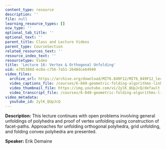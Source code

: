 ```yaml
---
content_type: resource
description: ''
file: null
learning_resource_types: []
ocw_type: ''
optional_tab_title: ''
optional_text: ''
parent_title: Class and Lecture Videos
parent_type: CourseSection
related_resources_text: ''
resource_index_text: ''
resourcetype: Video
title: 'Lecture 16: Vertex & Orthogonal Unfolding'
uid: e705388d-ec0a-c756-7a51-2648dce64949
video_files:
  archive_url: https://archive.org/download/MIT6.849F12/MIT6_849F12_lec16_300k.mp4
  video_captions_file: /courses/6-849-geometric-folding-algorithms-linkages-origami-polyhedra-fall-2012/fdcc6abeaba0594e96dee75a3f5999dc_2ylK_QUpJcQ.vtt
  video_thumbnail_file: https://img.youtube.com/vi/2ylK_QUpJcQ/default.jpg
  video_transcript_file: /courses/6-849-geometric-folding-algorithms-linkages-origami-polyhedra-fall-2012/72513cd4d3cfc640063267fbe87f1ff7_2ylK_QUpJcQ.pdf
video_metadata:
  youtube_id: 2ylK_QUpJcQ
---
```


**Description:** This lecture continues with open problems involving general unfoldings of polyhedra and proof of vertex unfolding using construction of facet-paths. Approaches for unfolding orthogonal polyhedra, grid unfolding, and folding convex polyhedra are presented.

**Speaker:** Erik Demaine